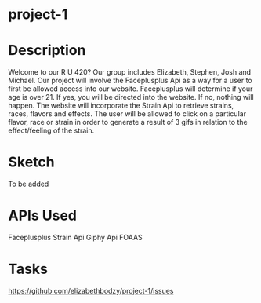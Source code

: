 # project-1


# Description 
Welcome to our R U 420? Our group includes Elizabeth, Stephen, Josh and Michael. Our project will involve the Faceplusplus Api as a way for a user to first be allowed access into our website. Faceplusplus will determine if your age is over 21. If yes, you will be directed into the website. If no, nothing will happen. The website will incorporate the Strain Api to retrieve strains, races, flavors and effects. The user will be allowed to click on a particular flavor, race or strain in order to generate a result of 3 gifs in relation to the effect/feeling of the strain.

# Sketch
To be added

# APIs Used
Faceplusplus
Strain Api
Giphy Api
FOAAS 

# Tasks 
https://github.com/elizabethbodzy/project-1/issues
